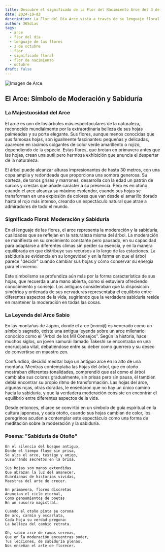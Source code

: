 ```yaml
---
title: Descubre el significado de la Flor del Nacimiento Arce del 3 de octubre
date: 2024-10-03
description: La Flor del Día Arce vista a través de su lenguaje floral e historias
author: 365días
tags:
  - arce
  - flor del día
  - lenguaje de las flores
  - 3 de octubre
  - flor
  - significado floral
  - flor de nacimiento
  - octubre
draft: false
---
```


![Imagen de Arce](https://cdn.pixabay.com/photo/2020/11/08/13/12/autumn-leaves-5723700_960_720.jpg#center)


## El Arce: Símbolo de Moderación y Sabiduría

### La Majestuosidad del Arce

El arce es uno de los árboles más espectaculares de la naturaleza, reconocido mundialmente por la extraordinaria belleza de sus hojas palmeadas y su porte elegante. Sus flores, aunque menos conocidas que sus famosas hojas, son igualmente fascinantes: pequeñas y delicadas, aparecen en racimos colgantes de color verde amarillento o rojizo, dependiendo de la especie. Estas flores, que brotan en primavera antes que las hojas, crean una sutil pero hermosa exhibición que anuncia el despertar de la naturaleza.

El árbol puede alcanzar alturas impresionantes de hasta 30 metros, con una copa amplia y redondeada que proporciona una sombra generosa. Su corteza, de tonos grises y marrones, desarrolla con la edad un patrón de surcos y crestas que añade carácter a su presencia. Pero es en otoño cuando el arce alcanza su máximo esplendor, cuando sus hojas se transforman en una explosión de colores que van desde el amarillo dorado hasta el rojo más intenso, creando un espectáculo natural que atrae a admiradores de todo el mundo.

### Significado Floral: Moderación y Sabiduría

En el lenguaje de las flores, el arce representa la moderación y la sabiduría, cualidades que se reflejan en la naturaleza misma del árbol. La moderación se manifiesta en su crecimiento constante pero pausado, en su capacidad para adaptarse a diferentes climas sin perder su esencia, y en la manera equilibrada en que distribuye sus recursos a lo largo de las estaciones. La sabiduría se evidencia en su longevidad y en la forma en que el árbol parece "decidir" cuándo cambiar sus hojas y cómo conservar su energía para el invierno.

Este simbolismo se profundiza aún más por la forma característica de sus hojas, que recuerda a una mano abierta, como si estuviera ofreciendo conocimiento y consejo. Los antiguos consideraban que la disposición simétrica y ordenada de sus nervaduras representaba el equilibrio entre diferentes aspectos de la vida, sugiriendo que la verdadera sabiduría reside en mantener la moderación en todas las cosas.

### La Leyenda del Arce Sabio

En las montañas de Japón, donde el arce (momiji) es venerado como un símbolo sagrado, existe una antigua leyenda sobre un arce milenario conocido como el "Árbol de los Mil Consejos". Según la historia, hace muchos siglos, un joven samurái llamado Takeshi se encontraba en una encrucijada vital, debatiéndose entre su deber como guerrero y su deseo de convertirse en maestro zen.

Confundido, decidió meditar bajo un antiguo arce en lo alto de una montaña. Mientras contemplaba las hojas del árbol, que en otoño mostraban diferentes tonalidades, comprendió que así como el árbol cambiaba sus colores gradualmente, sin prisas pero sin pausa, él también debía encontrar su propio ritmo de transformación. Las hojas del arce, algunas rojas, otras doradas, le enseñaron que no hay un único camino hacia la sabiduría, y que la verdadera moderación consiste en encontrar el equilibrio entre diferentes aspectos de la vida.

Desde entonces, el arce se convirtió en un símbolo de guía espiritual en la cultura japonesa, y cada otoño, cuando sus hojas cambian de color, los peregrinos acuden a contemplar este espectáculo como una forma de meditación sobre la moderación y la sabiduría.

### Poema: "Sabiduría de Otoño"

    En el silencio del bosque antiguo,
    Donde el tiempo fluye sin prisa,
    Se alza el arce, testigo y amigo,
    Susurrando secretos en la brisa.

    Sus hojas son manos extendidas
    Que abrazan la luz del amanecer,
    Guardianas de historias vividas,
    Maestras del arte de crecer.

    En primavera, flores discretas
    Anuncian el ciclo eternal,
    Como pensamientos de poetas
    En un susurro magistral.

    Cuando el otoño pinta su corona
    De oro, carmín y escarlata,
    Cada hoja su verdad pregona:
    La belleza del cambio retrata.

    Oh, sabio arce de ramas serenas,
    Que en la moderación encuentras poder,
    Tus lecciones, de sabiduría plenas,
    Nos enseñan el arte de florecer.